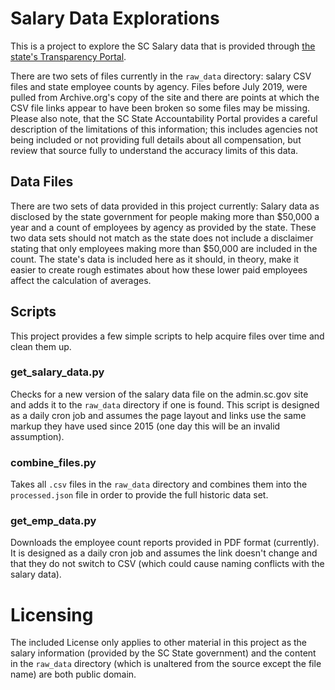 # Salary Data Explorations

This is a project to explore the SC Salary data that is provided through [the state's Transparency Portal](https://www.admin.sc.gov/transparency/transparency-portal).

There are two sets of files currently in the `raw_data` directory: salary CSV files and state employee counts by agency. Files before July 2019, were pulled from Archive.org's copy of the site and there are points at which the CSV file links appear to have been broken so some files may be missing. Please also note, that the SC State Accountability Portal provides a careful description of the limitations of this information; this includes agencies not being included or not providing full details about all compensation, but review that source fully to understand the accuracy limits of this data.

## Data Files

There are two sets of data provided in this project currently: Salary data as disclosed by the state government for people making more than $50,000 a year and a count of employees by agency as provided by the state. These two data sets should not match as the state does not include a disclaimer stating that only employees making more than $50,000 are included in the count. The state's data is included here as it should, in theory, make it easier to create rough estimates about how these lower paid employees affect the calculation of averages.

## Scripts

This project provides a few simple scripts to help acquire files over time and clean them up.

### get_salary_data.py

Checks for a new version of the salary data file on the admin.sc.gov site and adds it to the `raw_data` directory if one is found. This script is designed as a daily cron job and assumes the page layout and links use the same markup they have used since 2015 (one day this will be an invalid assumption).

### combine_files.py

Takes all `.csv` files in the `raw_data` directory and combines them into the `processed.json` file in order to provide the full historic data set.

### get_emp_data.py

Downloads the employee count reports provided in PDF format (currently). It is designed as a daily cron job and assumes the link doesn't change and that they do not switch to CSV (which could cause naming conflicts with the salary data).

# Licensing

The included License only applies to other material in this project as the salary information (provided by the SC State government) and the content in the `raw_data` directory (which is unaltered from the source except the file name) are both public domain.
